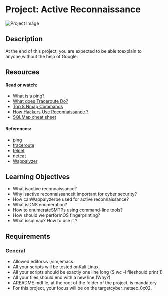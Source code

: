 # Project: Active Reconnaissance

![Project Image](https://hbtn-gallery.s3.eu-central-1.amazonaws.com/FRQ15B48W19YVNRB.png)

## Description



At the end of this project, you are expected to be able toexplain to anyone,without the help of Google:

## Resources

#### Read or watch:

* [What is a ping?](/rltoken/d52-3EwIDd6rsLreRUDkAg)
* [What does Traceroute Do?](/rltoken/i9PRL7EfBf5Y8HYWqpwEbA)
* [Top 8 Nmap Commands](/rltoken/TAFHoY9NJiMmZ2ZoCv6fOw)
* [How Hackers Use Reconnaissance ?](/rltoken/WPo2FG4foyflu9MQAFCI_A)
* [SQLMap cheat sheet](/rltoken/JErfIcKNjTTYGlM3y96v3w)

#### References:

* [ping](/rltoken/gPZGlU51fEKxk4xGtitgqw)
* [traceroute](/rltoken/WYEYt2M9BPhojYScWcbCMg)
* [telnet](/rltoken/CdSukjxMS_VjO3RH3_VTlQ)
* [netcat](/rltoken/ucplzIMi02FuhUyHDgS9FA)
* [Wappalyzer](/rltoken/E9_SXWeHi-bgq_K_inXnHg)


## Learning Objectives

* What isactive reconnaissance?
* Why isactive reconnaissanceit important for cyber security?
* How canWappalyzerbe used for active reconnaissance?
* What isDNS enumeration?
* How to enumerateSMTPs using command-line tools?
* How should we performOS fingerprinting?
* What issqlmap? How to use it ?


## Requirements

### General

* Allowed editors:vi,vim,emacs.
* All your scripts will be tested onKali Linux.
* All your scripts should be exactly one line long ($ wc -l fileshould print 1)
* All your files should end with a new line (Why?)
* AREADME.mdfile, at the root of the folder of the project, is mandatory
* For this project, your focus will be on the targetcyber_netsec_0x02.


